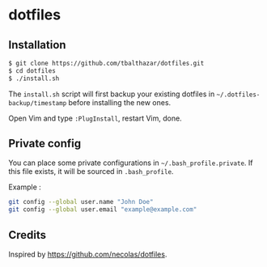# dotfiles

## Installation

```bash
$ git clone https://github.com/tbalthazar/dotfiles.git
$ cd dotfiles
$ ./install.sh
```

The `install.sh` script will first backup your existing dotfiles in `~/.dotfiles-backup/timestamp` before installing the new ones.

Open Vim and type `:PlugInstall`, restart Vim, done.

## Private config

You can place some private configurations in `~/.bash_profile.private`. If this file exists, it will be sourced in `.bash_profile`.

Example :
```bash
git config --global user.name "John Doe"
git config --global user.email "example@example.com"
```

## Credits

Inspired by https://github.com/necolas/dotfiles.
